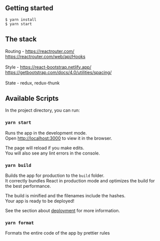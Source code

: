 ## Getting started

`$ yarn install` <br />
`$ yarn start`

## The stack

Routing - https://reactrouter.com/ <br />
https://reactrouter.com/web/api/Hooks <br /><br />
Style - https://react-bootstrap.netlify.app/ <br />
https://getbootstrap.com/docs/4.0/utilities/spacing/ <br /><br />
State - redux, redux-thunk <br />

## Available Scripts

In the project directory, you can run:

### `yarn start`

Runs the app in the development mode.<br />
Open [http://localhost:3000](http://localhost:3000) to view it in the browser.

The page will reload if you make edits.<br />
You will also see any lint errors in the console.

### `yarn build`

Builds the app for production to the `build` folder.<br />
It correctly bundles React in production mode and optimizes the build for the best performance.

The build is minified and the filenames include the hashes.<br />
Your app is ready to be deployed!

See the section about [deployment](https://facebook.github.io/create-react-app/docs/deployment) for more information.

### `yarn format`

Formats the entire code of the app by prettier rules
